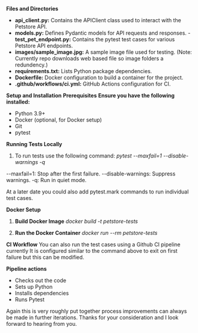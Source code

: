 **Files and Directories**
- **api_client.py:** Contains the APIClient class used to interact with the Petstore API.
- **models.py:** Defines Pydantic models for API requests and responses.
-**test_pet_endpoint.py:** Contains the pytest test cases for various Petstore API endpoints.
- **images/sample_image.jpg:** A sample image file used for testing. (Note: Currently repo downloads web based file so image folders a redundency.)
- **requirements.txt:** Lists Python package dependencies.
- **Dockerfile:** Docker configuration to build a container for the project.
- **.github/workflows/ci.yml:** GitHub Actions configuration for CI.

**Setup and Installation**
**Prerequisites**
**Ensure you have the following installed:**

- Python 3.9+
- Docker (optional, for Docker setup)
- Git
- pytest

**Running Tests Locally**
1. To run tests use the following command: 
_pytest --maxfail=1 --disable-warnings -q_

--maxfail=1: Stop after the first failure.
--disable-warnings: Suppress warnings.
-q: Run in quiet mode.

At a later date you could also add pytest.mark commands to run individual test cases. 

**Docker Setup**
1. **Build Docker Image**
   _docker build -t petstore-tests_

2. **Run the Docker Container**
_docker run --rm petstore-tests_

**CI Workflow**
You can also run the test cases using a Github CI pipeline currently It is configured similar to the command above to exit on first failure but this can be modified. 

**Pipeline actions**
- Checks out the code
- Sets up Python
- Installs dependencies
- Runs Pytest

Again this is very roughly put together process improvements can always be made in further iterations. Thanks for your consideration and I look forward to hearing from you. 
